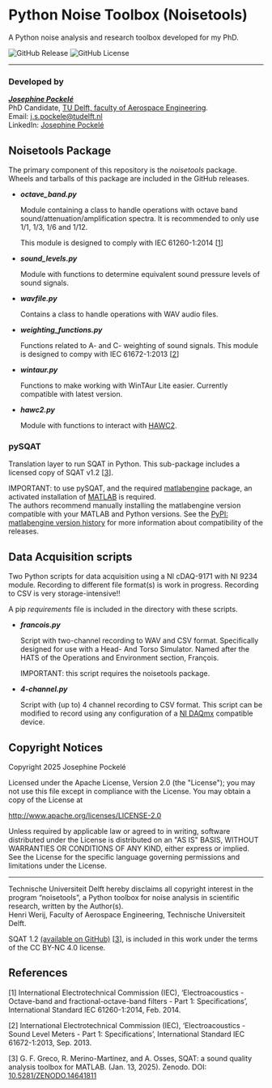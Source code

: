 # Python Noise Toolbox (Noisetools)
A Python noise analysis and research toolbox developed for my PhD.

![GitHub Release](https://img.shields.io/github/v/release/spockele/noisetools?logo=github) ![GitHub License](https://img.shields.io/github/license/spockele/noisetools)

---

### Developed by
[**_Josephine Pockelé_**](https://orcid.org/0009-0002-5152-9986)\
PhD Candidate, [TU Delft, faculty of Aerospace Engineering](https://www.tudelft.nl/lr/).\
Email: [j.s.pockele@tudelft.nl](mailto:j.s.pockele@tudelft.nl)\
LinkedIn: [Josephine Pockelé](https://www.linkedin.com/in/josephine-pockele)

## Noisetools Package

The primary component of this repository is the *noisetools* package. Wheels and tarballs of this package are included in the GitHub releases.

- ***octave_band.py***

    Module containing a class to handle operations with octave band sound/attenuation/amplification spectra.
    It is recommended to only use 1/1, 1/3, 1/6 and 1/12.
    
    This module is designed to comply with IEC 61260-1:2014 [[1](#iec61260)]


- ***sound_levels.py***
    
    Module with functions to determine equivalent sound pressure levels of sound signals.


- ***wavfile.py***

    Contains a class to handle operations with WAV audio files. 


- ***weighting_functions.py***

    Functions related to A- and C- weighting of sound signals.
    This module is designed to compy with IEC 61672-1:2013 [[2](#iec61672)]


- ***wintaur.py***

    Functions to make working with WinTAur Lite easier. Currently compatible with latest version.


- ***hawc2.py***

    Module with functions to interact with [HAWC2](http://www.hawc2.dk/).


### pySQAT
Translation layer to run SQAT in Python. This sub-package includes a licensed copy of SQAT v1.2 [[3](#greco2023)].

IMPORTANT: to use pySQAT, and the required [matlabengine](https://pypi.org/project/matlabengine/) package, an activated installation of [MATLAB](https://www.mathworks.com/products/matlab.html) is required.\
The authors recommend manually installing the matlabengine version compatible with your MATLAB and Python versions. See the [PyPI: matlabengine version history](https://pypi.org/project/matlabengine/#history) for more information about compatibility of the releases.


## Data Acquisition scripts
Two Python scripts for data acquisition using a NI cDAQ-9171 with NI 9234 module. Recording to different file format(s) is work in progress. Recording to CSV is very storage-intensive!!

A pip _requirements_ file is included in the directory with these scripts.


- ***francois.py***

    Script with two-channel recording to WAV and CSV format. Specifically designed for use with a Head- And Torso Simulator.
    Named after the HATS of the Operations and Environment section, François.
    
    IMPORTANT: this script requires the noisetools package.


- ***4-channel.py***

    Script with (up to) 4 channel recording to CSV format. This script can be modified to record using any configuration of a [NI DAQmx](https://nidaqmx-python.readthedocs.io/en/stable/) compatible device.


## Copyright Notices

Copyright 2025 Josephine Pockelé

Licensed under the Apache License, Version 2.0 (the "License"); 
you may not use this file except in compliance with the License. 
You may obtain a copy of the License at

http://www.apache.org/licenses/LICENSE-2.0

Unless required by applicable law or agreed to in writing, software 
distributed under the License is distributed on an "AS IS" BASIS, 
WITHOUT WARRANTIES OR CONDITIONS OF ANY KIND, either express or implied. 
See the License for the specific language governing permissions and 
limitations under the License.

---

Technische Universiteit Delft hereby disclaims all copyright interest in the program “noisetools”, a Python toolbox for noise analysis in scientific research, written by the Author(s).<br>
Henri Werij, Faculty of Aerospace Engineering, Technische Universiteit Delft.

SQAT 1.2 [(available on GitHub)](https://github.com/ggrecow/SQAT) [[3](#greco2023)], is included in this work under the terms of the CC BY-NC 4.0 license.


## References
<a id="iec61260">[1]</a> International Electrotechnical Commission (IEC), ‘Electroacoustics - Octave-band and fractional-octave-band filters - Part 1: Specifications’, International Standard IEC 61260-1:2014, Feb. 2014.

<a id="iec61672">[2]</a> International Electrotechnical Commission (IEC), ‘Electroacoustics - Sound Level Meters - Part 1: Specifications’, International Standard IEC 61672-1:2013, Sep. 2013.

<a id="greco2023">[3]</a> G. F. Greco, R. Merino-Martínez, and A. Osses, SQAT: a sound quality analysis toolbox for MATLAB. (Jan. 13, 2025). Zenodo. DOI: [10.5281/ZENODO.14641811](https://doi.org/10.5281/ZENODO.14641811)
